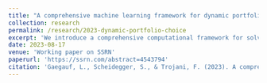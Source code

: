 ```yaml
---
title: "A comprehensive machine learning framework for dynamic portfolio choice with transaction costs"
collection: research
permalink: /research/2023-dynamic-portfolio-choice
excerpt: 'We introduce a comprehensive computational framework for solving dynamic portfolio choice problems with many risky assets, transaction costs, and borrowing and short-selling constraints. Our approach leverages the synergy between Gaussian process regression and Bayesian active learning to efficiently approximate value and policy functions with a novel, formal way of characterizing the irregularly-shaped no-trade region; we then embed this into a discrete-time dynamic programming algorithm. This combination allows us to study dynamic portfolio choice problems with more risky assets than was previously possible. Our results indicate that giving the agent access to more assets may alleviate some illiquidity resulting from the presence of transaction costs.'
date: 2023-08-17
venue: 'Working paper on SSRN'
paperurl: 'https://ssrn.com/abstract=4543794'
citation: 'Gaegauf, L., Scheidegger, S., & Trojani, F. (2023). A comprehensive machine learning framework for dynamic portfolio choice with transaction costs. Available at SSRN: \url{https://ssrn.com/abstract=4543794}'
---
```


